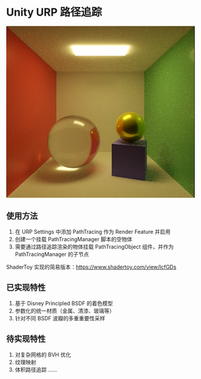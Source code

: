 # Unity URP 路径追踪
![1720529757644](images/1720529757644.png)
## 使用方法
1. 在 URP Settings 中添加 PathTracing 作为 Render Feature 并启用
2. 创建一个挂载 PathTracingManager 脚本的空物体
3. 需要通过路径追踪渲染的物体挂载 PathTracingObject 组件，并作为 PathTracingManager 的子节点

ShaderToy 实现的简易版本：https://www.shadertoy.com/view/lcfGDs

## 已实现特性
1. 基于 Disney Principled BSDF 的着色模型
2. 参数化的统一材质（金属、清漆、玻璃等）
3. 针对不同 BSDF 波瓣的多重重要性采样

## 待实现特性
1. 对复杂网格的 BVH 优化
2. 纹理映射
3. 体积路径追踪
……
